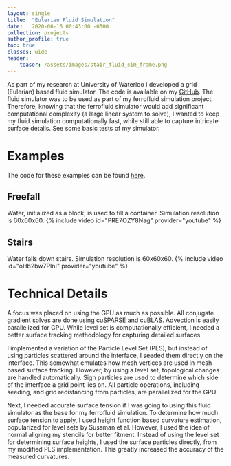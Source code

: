 ```yaml
---
layout: single
title:  "Eulerian Fluid Simulation"
date:   2020-06-16 00:43:00 -0500
collection: projects
author_profile: true
toc: true
classes: wide
header:
    teaser: /assets/images/stair_fluid_sim_frame.png
---
```


As part of my research at University of Waterloo I developed a grid (Eulerian) based fluid simulator. The code is available on my <a href="https://github.com/mlhonke/simFluid">GitHub</a>. The fluid simulator was to be used as part of my ferrofluid simulation project. Therefore, knowing that the ferrofluid simulator would add significant computational complexity (a large linear system to solve), I wanted to keep my fluid simulation computationally fast, while still able to capture intricate surface details. See some basic tests of my simulator. 

# Examples
The code for these examples can be found <a href="https://github.com/mlhonke/simFluid/tree/master/examples"> here</a>.

## Freefall
Water, initialized as a block, is used to fill a container. Simulation resolution is 60x60x60.
{% include video id="PRE7OZY8Nag" provider="youtube" %}

## Stairs
Water falls down stairs. Simulation resolution is 60x60x60.
{% include video id="oHb2bw7PInI" provider="youtube" %}

# Technical Details
A focus was placed on using the GPU as much as possible. All conjugate gradient solves are done using cuSPARSE and cuBLAS. Advection is easily parallelized for GPU. While level set is computationally efficient, I needed a better surface tracking methodology for capturing detailed surfaces.

I implemented a variation of the Particle Level Set (PLS), but instead of using particles scattered around the interface, I seeded them directly on the interface. This somewhat emulates how mesh vertices are used in mesh based surface tracking. However, by using a level set, topological changes are handled automatically. Sign particles are used to determine which side of the interface a grid point lies on. All particle operations, including seeding, and grid redistancing from particles, are parallelized for the GPU.

Next, I needed accurate surface tension if I was going to using this fluid simulator as the base for my ferrofluid simulation. To determine how much surface tension to apply, I used height function based curvature estimation, popularized for level sets by Sussman et al. However, I used the idea of normal aligning my stencils for better fitment. Instead of using the level set for determining surface heights, I used the surface particles directly, from my modified PLS implementation. This greatly increased the accuracy of the measured curvatures.
